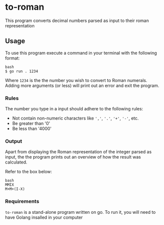 # to-roman
This program converts decimal numbers parsed as input to their roman representation

## Usage
To use this program execute a command in your terminal with the following format:
```
bash
$ go run . 1234
```
Where `1234` is the the number you wish to convert to Roman numerals. Adding more arguments (or less) will print out an error and exit the program.

### Rules
The number you type in a input should adhere to the following rules:
- Not contain non-numeric characters like `','`, `'.'`, `'+'`, `'-'`, etc.
- Be greater than '0'
- Be less than '4000'

### Output
Apart from displaying the Roman representation of the integer parsed as input, the the program prints out an overview of how the result was calculated.

Refer to the box below:
```
bash
MMIX
M+M+(I-X)
```
### Requirements
`to-roman` is a stand-alone program written on go. To run it, you will need to have Golang insalled in your computer
